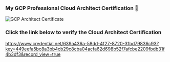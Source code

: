 ### My GCP Professional Cloud Architect Certification 👋
![GCP Architect Certificate](https://user-images.githubusercontent.com/343710/165311191-ee15bdbe-bbae-4dfc-8996-be038b8a220c.png)

### Click the link below to verify the Cloud Architect Certification
https://www.credential.net/639a436a-58dd-4f27-8720-31bd79836c93?key=449eefa5bc8a3bb4cb29c8cba04acfa62d698b52f7afcbe2209fbdb31f4b3df3&record_view=true

